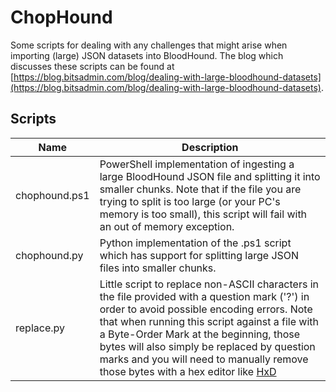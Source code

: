 # ChopHound
Some scripts for dealing with any challenges that might arise when importing (large) JSON datasets into BloodHound. The blog which discusses these scripts can be found at [https://blog.bitsadmin.com/blog/dealing-with-large-bloodhound-datasets](https://blog.bitsadmin.com/blog/dealing-with-large-bloodhound-datasets).

## Scripts
| Name | Description |
| ---- | ----------- |
| chophound.ps1 | PowerShell implementation of ingesting a large BloodHound JSON file and splitting it into smaller chunks. Note that if the file you are trying to split is too large (or your PC's memory is too small), this script will fail with an out of memory exception. |
| chophound.py | Python implementation of the .ps1 script which has support for splitting large JSON files into smaller chunks. |
| replace.py | Little script to replace non-ASCII characters in the file provided with a question mark ('?') in order to avoid possible encoding errors. Note that when running this script against a file with a Byte-Order Mark at the beginning, those bytes will also simply be replaced by question marks and you will need to manually remove those bytes with a hex editor like [HxD](https://mh-nexus.de/en/hxd/) |
